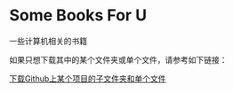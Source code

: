 # Some Books For U
一些计算机相关的书籍


如果只想下载其中的某个文件夹或单个文件，请参考如下链接：

[下载Github上某个项目的子文件夹和单个文件](https://www.cnblogs.com/Hi-blog/p/How-To-Download-SubDirectory-or-Single-File-From-Github-Repo.html "")
